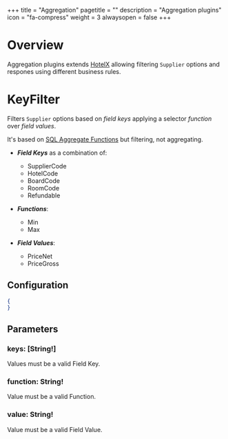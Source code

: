 +++
title = "Aggregation"
pagetitle = ""
description = "Aggregation plugins"
icon = "fa-compress"
weight = 3
alwaysopen = false
+++

# Overview

Aggregation plugins extends [HotelX](/hotelx/) allowing filtering `Supplier` options and respones using different business rules.

# KeyFilter

Filters `Supplier` options based on _field keys_ applying a selector _function_ over _field values_. 

It's based on [SQL Aggregate Functions](https://www.postgresql.org/docs/current/static/functions-aggregate.html) but filtering, not aggregating.

* **_Field Keys_** as a combination of:

    * SupplierCode
    * HotelCode
    * BoardCode
    * RoomCode
    * Refundable
* **_Functions_**:
    * Min
    * Max
* **_Field Values_**:
    * PriceNet
    * PriceGross

## Configuration

```json
{
}
```

## Parameters

### keys: [String!]
Values must be a valid Field Key.

### function: String!
Value must be a valid Function.

### value: String!
Value must be a valid Field Value.


 
 